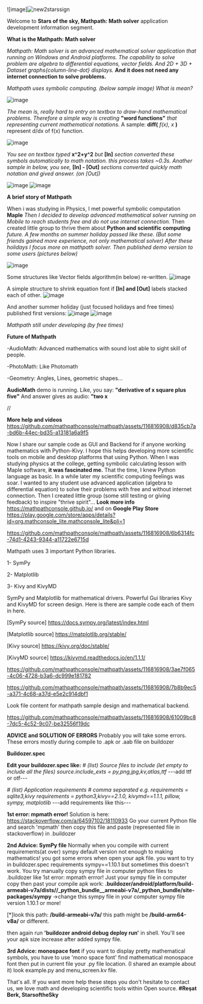 ![image]![new2starssign](https://github.com/mathpathconsole/mathpath/assets/116816908/086ff437-e29c-49d9-8ee3-ac6d05150923)

Welcome to **Stars of the sky, Mathpath: Math solver** application development information segment.

**What is the Mathpath: Math solver**

*Mathpath: Math solver is an advanced mathematical solver application that running on Windows and Android platforms. The capability to solve problem are algebra to differential equations, vector fields. And 2D + 3D + Dataset graphs{column-line-dot} displays.* **And it does not need any internet connection to solve problems.**

*Mathpath uses symbolic computing. (below sample image) What is mean?*

![image](https://github.com/mathpathconsole/mathpath/assets/116816908/09b14406-cca3-4858-9abb-9afe8bf6be52)

*The mean is, really hard to entry on textbox to draw-hand mathematical problems. Therefore a simple way is creating* **"word functions"** *that representing current mathematical notations.* A sample: **diff(** *f(x), x* **)** represent d/dx of f(x) function. 

![image](https://github.com/mathpathconsole/mathpath/assets/116816908/34ea759b-ae82-4250-a4ce-ca357d623f87)

*You see on textbox typed* **x^2+y^2** *but* **[In]** *section converted these symbols automatically to math notation. this process takes ~0.3s.* *Anather sample in below, you see,* **[In] - [Out]** *sections converted quickly math notation and gived answer. (on [Out])*

![image](https://github.com/mathpathconsole/mathpath/assets/116816908/f5db8339-0065-4377-9588-538a10cb7d06)
![image](https://github.com/mathpathconsole/mathpath/assets/116816908/0a45a4f7-32b2-4998-a0bc-61316e752f5f)


**A brief story of Mathpath**

When i was studying in Physics, I met powerful symbolic computation **Maple** *Then I decided to develop advanced mathematical solver running on Mobile to reach students free and do not use internet connection.* Then created little group to thrive them about **Python and scientific computing** *future. A few months on summer holiday passed like these. (But some friends gained more experience, not only mathematical solver)  After these holidays I focus more on mathpath solver. Then published demo version to some users (pictures below)*

![image](https://github.com/mathpathconsole/mathpath/assets/116816908/5becb137-2262-427e-8591-a58953c70aad)

Some structures like Vector fields algorithm(in below) re-written.
![image](https://github.com/mathpathconsole/mathpath/assets/116816908/08ff22be-6f5a-47d4-bac9-d5fb593366d3)

A simple structure to shrink equation font if **[In] and [Out]** labels stacked each of other.
![image](https://github.com/mathpathconsole/mathpath/assets/116816908/1a132ff0-96d9-42cc-b95e-641f90a761f1)

And another summer holiday (just focused holidays and free times) published first versions:
![image](https://github.com/mathpathconsole/mathpath/assets/116816908/a0b52b53-151c-46b5-9bde-e5e1ccbd576b)
![image](https://github.com/mathpathconsole/mathpath/assets/116816908/975aeca8-9a88-4a9e-8a1f-564034f97889)

*Mathpath still under developing (by free times)*

**Future of Mathpath**

-AudioMath: Advanced mathematics with sound lost able to sight skill of people.

-PhotoMath: Like Photomath

-Geometry: Angles, Lines, geometric shapes...

**AudioMath** demo is running. Like, you say: **"derivative of x square plus five"** And answer gives as audio: **"two x**

//

**More help and videos**
https://github.com/mathpathconsole/mathpath/assets/116816908/d835cb7a-bd6b-44ec-bd35-a13181a6a9f5

Now I share our sample code as GUI and Backend for if anyone working mathematics with Python-Kivy. I hope this helps developing more scientific tools on mobile and desktop platforms that using Python. When I was studying physics at the college, getting symbolic calculating lesson with Maple software, **it was fascinated me.** 
That the time, I knew Python language as basic. In a while later my scientific computing feelings was soar. I wanted to any student use advanced application (algebra to differential equation) to solve their problems with free and without internet connection. Then I created little group (some still testing or giving feedback) to inspire "thrive spirit"... **Look more info** https://mathpathconsole.github.io/ and on **Google Play Store** https://play.google.com/store/apps/details?id=org.mathconsole_lite.mathconsole_lite&pli=1 

https://github.com/mathpathconsole/mathpath/assets/116816908/6b6314fc-74d1-4243-9344-a11722e6715d

Mathpath uses 3 important Python libraries.

  1- SymPy
  
  2- Matplotlib
  
  3- Kivy and KivyMD

SymPy and Matplotlib for mathematical drivers. Powerful Gui libraries Kivy and KivyMD for screen design. Here is there are sample code each of them in here.

[SymPy source] https://docs.sympy.org/latest/index.html 

[Matplotlib source] https://matplotlib.org/stable/

[Kivy source] https://kivy.org/doc/stable/

[KivyMD source] https://kivymd.readthedocs.io/en/1.1.1/

https://github.com/mathpathconsole/mathpath/assets/116816908/3ae7f065-4c06-4728-b3a6-dc999e181782

https://github.com/mathpathconsole/mathpath/assets/116816908/7b8b9ec5-a371-4c68-a37d-e5e2c914dbf1

Look file content for mathpath sample design and mathematical backend.

https://github.com/mathpathconsole/mathpath/assets/116816908/61009bc8-7dc5-4c52-9c07-be32556f19dc


**ADVICE and SOLUTION OF ERRORS**
Probably you will take some errors. These errors mostly during compile to .apk or .aab file on buildozer

**Buildozer.spec**

**Edit your buildozer.spec like:**
*# (list) Source files to include (let empty to include all the files)*
*source.include_exts = py,png,jpg,kv,atlas,ttf*
---add ttf or otf---

*# (list) Application requirements*
*# comma separated e.g. requirements = sqlite3,kivy*
*requirements = python3,kivy==2.1.0, kivymd==1.1.1, pillow, sympy, matplotlib*
---add requirements like this---

**1st error: mpmath error!**
Solution is here: https://stackoverflow.com/a/64597102/18110933
Go your current Python file and search 'mpmath' then copy this file and paste (represented file in stackoverflow) in .buildozer

**2nd Advice: SymPy file**
Normally when you compile with current requirements(at over) sympy default version not enough to making mathematics! you got some errors when open your apk file.
you want to try in buildozer.spec requirements sympy==1.10.1 but sometimes this doesn't work. You try manually copy sympy file in computer python files to .buildozer 
like 1st error: mpmath errror! Just your sympy file in computer copy then past your compile apk work: **.buildozer/android/platform/build-armeabi-v7a/dists/<your named file>/_python_bundle__armeabi-v7a/_python_bundle/site-packages/sympy** ->change this sympy file in your computer sympy file version 1.10.1 or more!

[*]look this path: **/build-armeabi-v7a/** this path might be **/build-arm64-v8a/** or different.

then again run **'buildozer android debug deploy run'** in shell. You'll see your apk size increase after added sympy file.

**3rd Advice: monospace font**
if you want to display pretty mathematical symbols, you have to use 'mono space font' find mathematical monospace font then put in current file your .py file location. (I shared an example about it) look example.py and menu_screen.kv file.

That's all. If you want more help these steps you don't hesitate to contact us, we love math and developing scientific tools within Open source.
**#Reşat Berk, StarsoftheSky**
